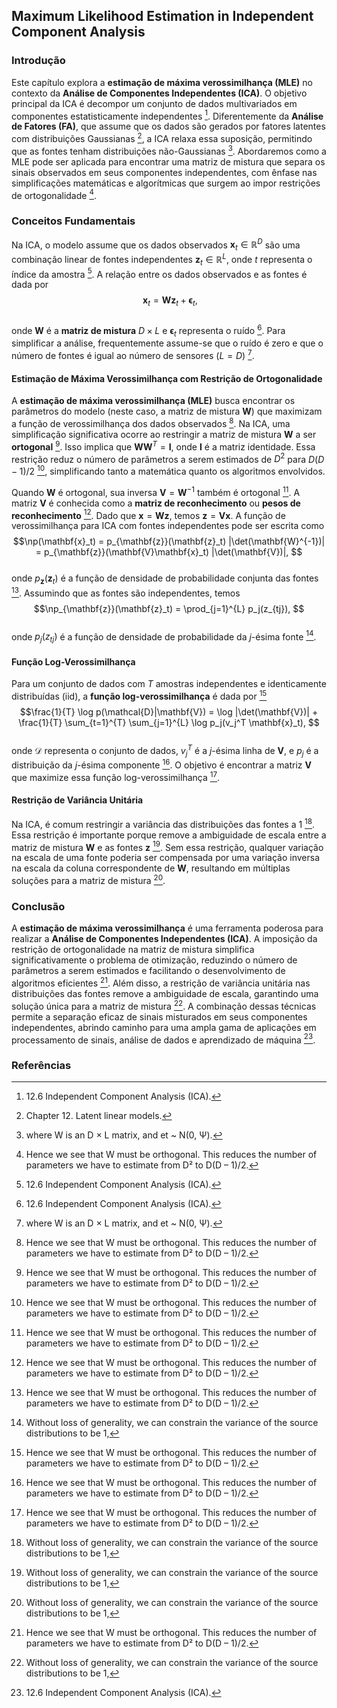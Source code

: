 ## Maximum Likelihood Estimation in Independent Component Analysis

### Introdução
Este capítulo explora a **estimação de máxima verossimilhança (MLE)** no contexto da **Análise de Componentes Independentes (ICA)**. O objetivo principal da ICA é decompor um conjunto de dados multivariados em componentes estatisticamente independentes [^407]. Diferentemente da **Análise de Fatores (FA)**, que assume que os dados são gerados por fatores latentes com distribuições Gaussianas [^381], a ICA relaxa essa suposição, permitindo que as fontes tenham distribuições não-Gaussianas [^408]. Abordaremos como a MLE pode ser aplicada para encontrar uma matriz de mistura que separa os sinais observados em seus componentes independentes, com ênfase nas simplificações matemáticas e algorítmicas que surgem ao impor restrições de ortogonalidade [^410].

### Conceitos Fundamentais
Na ICA, o modelo assume que os dados observados $\mathbf{x}_t \in \mathbb{R}^D$ são uma combinação linear de fontes independentes $\mathbf{z}_t \in \mathbb{R}^L$, onde $t$ representa o índice da amostra [^407]. A relação entre os dados observados e as fontes é dada por
$$\
\mathbf{x}_t = \mathbf{W}\mathbf{z}_t + \mathbf{\epsilon}_t,
$$\
onde $\mathbf{W}$ é a **matriz de mistura** $D \times L$ e $\mathbf{\epsilon}_t$ representa o ruído [^407]. Para simplificar a análise, frequentemente assume-se que o ruído é zero e que o número de fontes é igual ao número de sensores ($L = D$) [^408].

#### Estimação de Máxima Verossimilhança com Restrição de Ortogonalidade
A **estimação de máxima verossimilhança (MLE)** busca encontrar os parâmetros do modelo (neste caso, a matriz de mistura $\mathbf{W}$) que maximizam a função de verossimilhança dos dados observados [^410]. Na ICA, uma simplificação significativa ocorre ao restringir a matriz de mistura $\mathbf{W}$ a ser **ortogonal** [^410]. Isso implica que $\mathbf{W}\mathbf{W}^T = \mathbf{I}$, onde $\mathbf{I}$ é a matriz identidade. Essa restrição reduz o número de parâmetros a serem estimados de $D^2$ para $D(D-1)/2$ [^410], simplificando tanto a matemática quanto os algoritmos envolvidos.

Quando $\mathbf{W}$ é ortogonal, sua inversa $\mathbf{V} = \mathbf{W}^{-1}$ também é ortogonal [^410]. A matriz $\mathbf{V}$ é conhecida como a **matriz de reconhecimento** ou **pesos de reconhecimento** [^410]. Dado que $\mathbf{x} = \mathbf{W}\mathbf{z}$, temos $\mathbf{z} = \mathbf{V}\mathbf{x}$. A função de verossimilhança para ICA com fontes independentes pode ser escrita como
$$\np(\mathbf{x}_t) = p_{\mathbf{z}}(\mathbf{z}_t) |\det(\mathbf{W}^{-1})| = p_{\mathbf{z}}(\mathbf{V}\mathbf{x}_t) |\det(\mathbf{V})|,
$$\
onde $p_{\mathbf{z}}(\mathbf{z}_t)$ é a função de densidade de probabilidade conjunta das fontes [^410]. Assumindo que as fontes são independentes, temos
$$\np_{\mathbf{z}}(\mathbf{z}_t) = \prod_{j=1}^{L} p_j(z_{tj}),
$$\
onde $p_j(z_{tj})$ é a função de densidade de probabilidade da $j$-ésima fonte [^409].

#### Função Log-Verossimilhança
Para um conjunto de dados com $T$ amostras independentes e identicamente distribuídas (iid), a **função log-verossimilhança** é dada por [^410]
$$\frac{1}{T} \log p(\mathcal{D}|\mathbf{V}) = \log |\det(\mathbf{V})| + \frac{1}{T} \sum_{t=1}^{T} \sum_{j=1}^{L} \log p_j(v_j^T \mathbf{x}_t),
$$\
onde $\mathcal{D}$ representa o conjunto de dados, $v_j^T$ é a $j$-ésima linha de $\mathbf{V}$, e $p_j$ é a distribuição da $j$-ésima componente [^410]. O objetivo é encontrar a matriz $\mathbf{V}$ que maximize essa função log-verossimilhança [^410].

#### Restrição de Variância Unitária
Na ICA, é comum restringir a variância das distribuições das fontes a 1 [^409]. Essa restrição é importante porque remove a ambiguidade de escala entre a matriz de mistura $\mathbf{W}$ e as fontes $\mathbf{z}$ [^409]. Sem essa restrição, qualquer variação na escala de uma fonte poderia ser compensada por uma variação inversa na escala da coluna correspondente de $\mathbf{W}$, resultando em múltiplas soluções para a matriz de mistura [^409].

### Conclusão

A **estimação de máxima verossimilhança** é uma ferramenta poderosa para realizar a **Análise de Componentes Independentes (ICA)**. A imposição da restrição de ortogonalidade na matriz de mistura simplifica significativamente o problema de otimização, reduzindo o número de parâmetros a serem estimados e facilitando o desenvolvimento de algoritmos eficientes [^410]. Além disso, a restrição de variância unitária nas distribuições das fontes remove a ambiguidade de escala, garantindo uma solução única para a matriz de mistura [^409]. A combinação dessas técnicas permite a separação eficaz de sinais misturados em seus componentes independentes, abrindo caminho para uma ampla gama de aplicações em processamento de sinais, análise de dados e aprendizado de máquina [^407].

### Referências
[^381]: Chapter 12. Latent linear models.
[^407]: 12.6 Independent Component Analysis (ICA).
[^408]: where W is an D × L matrix, and et ~ N(0, Ψ).
[^409]: Without loss of generality, we can constrain the variance of the source distributions to be 1,
[^410]: Hence we see that W must be orthogonal. This reduces the number of parameters we have to
estimate from D² to D(D – 1)/2.
<!-- END -->